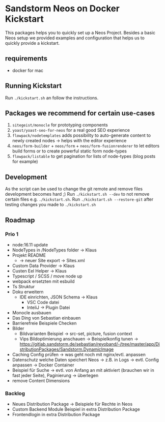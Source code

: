 # Sandstorm Neos on Docker Kickstart

This packages helps you to quickly set up a Neos Project. Besides a basic Neos setup
we provided examples and configuration that helps us to quickly provide a kickstart.

## requirements

- docker for mac

## Running Kickstart

Run `./kickstart.sh` an follow the instructions.

## Packages we recommend for certain use-cases

1. `sitegeist/monocle` for prototyping components
2. `yoast/yoast-seo-for-neos` for a real good SEO experience
3. `flowpack/nodetemplates` adds possibility to auto-generate content to newly created nodes -> helps with the editor experience
4. `neos/form-builder` + `neos/form` + `neos/form-fusionrenderer` to let editors build forms or to create powerful static form node-types
5. `flowpack/listable` to get pagination for lists of node-types (blog posts for example)

## Development

As the script can be used to change the git remote and remove files development becomes hard ;)
Run `./kickstart.sh --dev` to not remove certain files e.g. `./kickstart.sh`. 
Run `./kickstart.sh --restore-git` after testing changes you made to `./kickstart.sh`


## Roadmap

### Prio 1

* node:16.11 update
* NodeTypes in /NodeTypes folder -> Klaus
* Projekt README
  * -> neuer Site export -> Sites.xml
* Custom Data Provider -> Klaus
* Custen Eel Helper -> Klaus
* Typescript / SCSS / move node up
* webpack ersetzten mit esbuild
* Ts Struktur
* Doku erweitern
    * IDE einrichten, JSON Schema -> Klaus
        * VSC Code datei
        * InteliJ -> Plugin Datei
* Monocle ausbauen
* Das Ding von Sebastian einbauen
* Barrierefreie Beispiele Checken
* Bilder
  * Bildvarianten Beispiel -> src-set, picture, fusion context
  * Vips Bildoptimierung anschauen -> Beispielkonfig tunen -> https://gitlab.sandstorm.de/sebastian/revoband/-/tree/master/app/DistributionPackages/Sandstorm.DynamicImage
* Caching Config prüfen -> was geht noch mit nginx/evtl. anpassen
* Datenschutz welche Daten speichert Neos -> z.B. in Logs -> evtl. Config anpassen -> Docker Container 
* Beispiel für Suche -> evtl. von Anfang an mit aktiviert (brauchen wir in fast jeder Seite), Paginierung -> überlegen
* remove Content Dimensions


### Backlog

* Neues Distribution Package -> Beispiele für Rechte in Neos    
* Custom Backend Module Beispiel in extra Distribution Package
* Frontendlogin in extra Distribution Package
